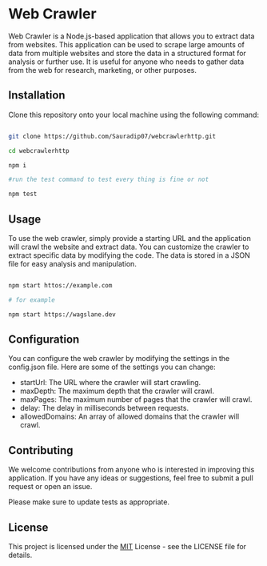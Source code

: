 # Web Crawler
Web Crawler is a Node.js-based application that allows you to extract data from websites. This application can be used to scrape large amounts of data from multiple websites and store the data in a structured format for analysis or further use. It is useful for anyone who needs to gather data from the web for research, marketing, or other purposes.



## Installation
Clone this repository onto your local machine using the following command:

```bash

git clone https://github.com/Sauradip07/webcrawlerhttp.git

cd webcrawlerhttp

npm i

#run the test command to test every thing is fine or not

npm test


```

## Usage
To use the web crawler, simply provide a starting URL and the application will crawl the website and extract data. You can customize the crawler to extract specific data by modifying the code. The data is stored in a JSON file for easy analysis and manipulation.


```bash

npm start httos://example.com
```
```bash
# for example

npm start https://wagslane.dev

```
## Configuration

You can configure the web crawler by modifying the settings in the config.json file. Here are some of the settings you can change:

+ startUrl: The URL where the crawler will start crawling.
+ maxDepth: The maximum depth that the crawler will crawl.
+ maxPages: The maximum number of pages that the crawler will crawl.
+ delay: The delay in milliseconds between requests.
+ allowedDomains: An array of allowed domains that the crawler will crawl.
## Contributing

We welcome contributions from anyone who is interested in improving this application. If you have any ideas or suggestions, feel free to submit a pull request or open an issue.


Please make sure to update tests as appropriate.

## License

This project is licensed under the [MIT](https://choosealicense.com/licenses/mit/) License - see the LICENSE file for details.

